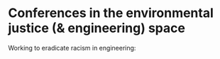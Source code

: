 # Conferences in the environmental justice (& engineering) space

Working to eradicate racism in engineering: